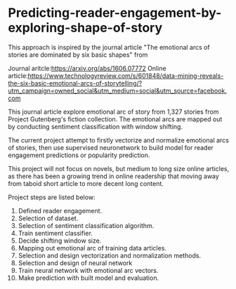 # Predicting-reader-engagement-by-exploring-shape-of-story

This approach is inspired by the journal article "The emotional arcs of stories are dominated by six basic shapes" from

Journal aritcle:https://arxiv.org/abs/1606.07772
Online article:https://www.technologyreview.com/s/601848/data-mining-reveals-the-six-basic-emotional-arcs-of-storytelling/?utm_campaign=owned_social&utm_medium=social&utm_source=facebook.com

This journal article explore emotional arc of story from 1,327 stories from Project Gutenberg's fiction collection. The emotional arcs
are mapped out by conducting sentiment classification with window shifting.

The current project attempt to firstly vectorize and normalize emotional arcs of stories, then use supervised neuronetwork to
build model for reader engagement predictions or popularity prediction.

This project will not focus on novels, but medium to long size online articles, as there has been a growing trend in online
readership that moving away from taboid short article to more decent long content.

Project steps are listed below:

1. Defined reader engagement.
2. Selection of dataset.
3. Selection of sentiment classification algorithm.
4. Train sentiment classifier.
5. Decide shifting window size.
6. Mapping out emotional arc of training data articles.
7. Selection and design vectorization and normalization methods.
8. Selection and design of neural network
9. Train neural network with emotional arc vectors.
10. Make prediction with built model and evaluation.


